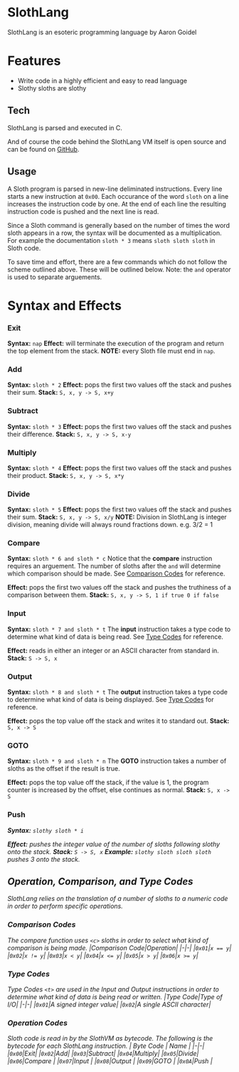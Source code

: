 # SlothLang

SlothLang is an esoteric programming language by Aaron Goidel

# Features

  - Write code in a highly efficient and easy to read language
  - Slothy sloths are slothy

## Tech

SlothLang is parsed and executed in C. 

And of course the code behind the SlothLang VM itself is open source and can be found on [GitHub][slgit].

## Usage
A Sloth program is parsed in new-line deliminated instructions. Every line starts a new instruction at ```0x00```. Each occurance of the word `sloth` on a line increases the instruction code by one. At the end of each line the resulting instruction code is pushed and the next line is read. 

Since a Sloth command is generally based on the number of times the word sloth appears in a row, the syntax will be documented as a multiplication. For example the documentation `sloth * 3` means `sloth sloth sloth` in Sloth code.

To save time and effort, there are a few commands which do not follow the scheme outlined above. These will be outlined below. Note: the `and` operator is used to separate arguements.

# Syntax and Effects
### Exit
**Syntax:** `nap`
**Effect:** will terminate the execution of the program and return the top element from the stack.
**NOTE:** every Sloth file must end in `nap`.

### Add
**Syntax:** `sloth * 2`
**Effect:** pops the first two values off the stack and pushes their sum.
**Stack:** `S, x, y -> S, x+y`

### Subtract
**Syntax:** `sloth * 3`
**Effect:** pops the first two values off the stack and pushes their difference.
**Stack:** `S, x, y -> S, x-y`

### Multiply
**Syntax:** `sloth * 4`
**Effect:** pops the first two values off the stack and pushes their product.
**Stack:** `S, x, y -> S, x*y`

### Divide
**Syntax:** `sloth * 5`
**Effect:** pops the first two values off the stack and pushes their sum.
**Stack:** `S, x, y -> S, x/y`
**NOTE:** Division in SlothLang is integer division, meaning divide will always round fractions down. e.g. 3/2 = 1

### Compare <c>
**Syntax:** `sloth * 6 and sloth * c`
Notice that the **compare** instruction requires an arguement. The number of sloths after the `and` will determine which comparison should be made. See [Comparison Codes](#comparison-codes) for reference.

**Effect:** pops the first two values off the stack and pushes the truthiness of a comparison between them.
**Stack:** ``S, x, y -> S, 1 if true 0 if false``

### Input <t>
**Syntax:** `sloth * 7 and sloth * t`
The **input** instruction takes a type code to determine what kind of data is being read. See [Type Codes](#type-codes) for reference.

**Effect:** reads in either an integer or an ASCII character from standard in.
**Stack:** `S -> S, x`

### Output <t>
**Syntax:** `sloth * 8 and sloth * t`
The **output** instruction takes a type code to determine what kind of data is being displayed. See [Type Codes](#type-codes) for reference.

**Effect:** pops the top value off the stack and writes it to standard out.
**Stack:** `S, x -> S`

### GOTO <n>
**Syntax:** `sloth * 9 and sloth * n`
The **GOTO** instruction takes a number of sloths as the offset if the result is true.

**Effect:** pops the top value off the stack, if the value is 1, the program counter is increased by the offset, else continues as normal.
**Stack:** `S, x -> S`

### Push <i>
**Syntax:** `slothy sloth * i`

**Effect:** pushes the integer value of the number of sloths following slothy onto the stack.
**Stack:** `S -> S, x`
**Example:** `slothy sloth sloth sloth` pushes 3 onto the stack.

## Operation, Comparison, and Type Codes
SlothLang relies on the translation of a number of sloths to a numeric code in order to perform specific operations. 

### Comparison Codes
The compare function uses `<c>` sloths in order to select what kind of comparison is being made.
|Comparison Code|Operation|
|-|-|
|`0x01`|`x == y`|
|`0x02`|`x != y`|
|`0x03`|`x < y`|
|`0x04`|`x <= y`|
|`0x05`|`x > y`|
|`0x06`|`x >= y`|

### Type Codes
Type Codes `<t>` are used in the Input and Output instructions in order to determine what kind of data is being read or written.
|Type Code|Type of I/O|
|-|-|
|`0x01`|A signed integer value|
|`0x02`|A single ASCII character|

### Operation Codes
Sloth code is read in by the SlothVM as bytecode. The following is the bytecode for each SlothLang instruction.
| Byte Code | Name | 
|-|-|
|`0x00`|Exit|
|`0x02`|Add| 
|`0x03`|Subtract| 
|`0x04`|Multiply| 
|`0x05`|Divide|
|`0x06`|Compare <c>|
|`0x07`|Input <t>|
|`0x08`|Output <t>|
|`0x09`|GOTO <o>|
|`0x0A`|Push <i>|

   [slgit]: <https://github.com/AaronCGoidel/SlothLang>
   

